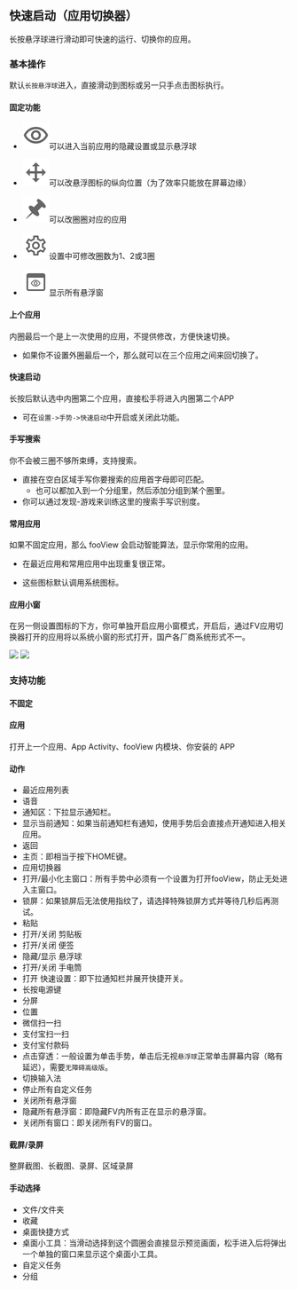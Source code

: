 ## 快速启动（应用切换器）
长按悬浮球进行滑动即可快速的运行、切换你的应用。

### 基本操作

默认`长按悬浮球`进入，直接滑动到图标或另一只手点击图标执行。

#### 固定功能

* ![](../assets/toolbar_visibility.png)可以进入当前应用的隐藏设置或显示悬浮球

* ![](../assets/toolbar_move.png)可以改悬浮图标的纵向位置（为了效率只能放在屏幕边缘）

* ![](../assets/toolbar_pin.png)可以改圈圈对应的应用

* ![](../assets/toolbar_setting.png)设置中可修改圈数为1、2或3圈
* ![](../assets/toolbar_window_showall.png)显示所有悬浮窗

#### 上个应用

内圈最后一个是上一次使用的应用，不提供修改，方便快速切换。

* 如果你不设置外圈最后一个，那么就可以在三个应用之间来回切换了。

#### 快速启动

长按后默认选中内圈第二个应用，直接松手将进入内圈第二个APP

* 可在`设置->手势->快速启动`中开启或关闭此功能。

#### 手写搜索

你不会被三圈不够所束缚，支持搜索。

* 直接在空白区域手写你要搜索的应用首字母即可匹配。
  * 也可以都加入到一个分组里，然后添加分组到某个圈里。
* 你可以通过发现-游戏来训练这里的搜索手写识别度。

#### 常用应用

如果不固定应用，那么 fooView 会启动智能算法，显示你常用的应用。

* 在最近应用和常用应用中出现重复很正常。

* 这些图标默认调用系统图标。

#### 应用小窗

在另一侧设置图标的下方，你可单独开启应用小窗模式，开启后，通过FV应用切换器打开的应用将以系统小窗的形式打开，国产各厂商系统形式不一。

![](http://ww1.sinaimg.cn/large/6b1dd0a7ly1fzr9372477j20u01hc121.jpg)
![](http://ww1.sinaimg.cn/large/6b1dd0a7ly1fzr93c7mquj20u01hcn5m.jpg)

### 支持功能

#### 不固定

#### 应用

打开上一个应用、App Activity、fooView 内模块、你安装的 APP

#### 动作

* 最近应用列表
* 语音
* 通知区：下拉显示通知栏。
* 显示当前通知：如果当前通知栏有通知，使用手势后会直接点开通知进入相关应用。
* 返回
* 主页：即相当于按下HOME键。
* 应用切换器
* 打开/最小化主窗口：所有手势中必须有一个设置为打开fooView，防止无处进入主窗口。
* 锁屏：如果锁屏后无法使用指纹了，请选择特殊锁屏方式并等待几秒后再测试。
* 粘贴
* 打开/关闭 剪贴板
* 打开/关闭 便签
* 隐藏/显示 悬浮球
* 打开/关闭 手电筒
* 打开 快速设置：即下拉通知栏并展开快捷开关。
* 长按电源键
* 分屏
* 位置
* 微信扫一扫
* 支付宝扫一扫
* 支付宝付款码
* 点击穿透：一般设置为单击手势，单击后无视`悬浮球`正常单击屏幕内容（略有延迟），需要`无障碍高级版`。
* 切换输入法
* 停止所有自定义任务
* 关闭所有悬浮窗
* 隐藏所有悬浮窗：即隐藏FV内所有正在显示的悬浮窗。
* 关闭所有窗口：即关闭所有FV的窗口。

#### 截屏/录屏

整屏截图、长截图、录屏、区域录屏

#### 手动选择

* 文件/文件夹
* 收藏
* 桌面快捷方式
* 桌面小工具：当滑动选择到这个圆圈会直接显示预览画面，松手进入后将弹出一个单独的窗口来显示这个桌面小工具。
* 自定义任务
* 分组